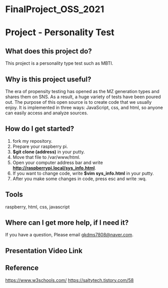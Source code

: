 # FinalProject_OSS_2021
# Project - Personality Test
## What does this project do?
This project is a personality type test such as MBTI. 


## Why is this project useful?
The era of propensity testing has opened as the MZ generation types and shares them on SNS. As a result, a huge variety of tests have been poured out. The purpose of this open source is to create code that we usually enjoy. It is implemented in three ways: JavaScript, css, and html, so anyone can easily access and analyze sources.

## How do I get started?
1. fork my repository.
2. Prepare your raspberry pi.
3. **$git clone (address)** in your putty.
4. Move that file to /var/www/html.
5. Open your computer address bar and write **http://raspberrypi.local/sys_info.html**.
6. If you want to change code, write **$vim sys_info.html** in your putty.
7. After you make some changes in code, press esc and write :wq.

## Tools
raspberry, html, css, javascript

## Where can I get more help, if I need it?
If you have a question, Please email gkdms7808@naver.com. 

## Presentation Video Link


## Reference
https://www.w3schools.com/
https://saltytech.tistory.com/58
